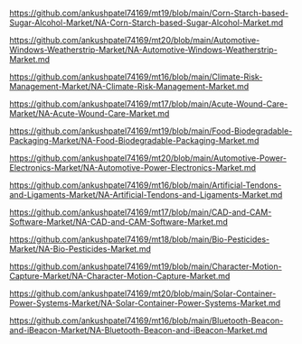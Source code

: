<p><a href="https://github.com/ankushpatel74169/mt19/blob/main/Corn-Starch-based-Sugar-Alcohol-Market/NA-Corn-Starch-based-Sugar-Alcohol-Market.md">https://github.com/ankushpatel74169/mt19/blob/main/Corn-Starch-based-Sugar-Alcohol-Market/NA-Corn-Starch-based-Sugar-Alcohol-Market.md</a></p><p><a href="https://github.com/ankushpatel74169/mt20/blob/main/Automotive-Windows-Weatherstrip-Market/NA-Automotive-Windows-Weatherstrip-Market.md">https://github.com/ankushpatel74169/mt20/blob/main/Automotive-Windows-Weatherstrip-Market/NA-Automotive-Windows-Weatherstrip-Market.md</a></p><p><a href="https://github.com/ankushpatel74169/mt16/blob/main/Climate-Risk-Management-Market/NA-Climate-Risk-Management-Market.md">https://github.com/ankushpatel74169/mt16/blob/main/Climate-Risk-Management-Market/NA-Climate-Risk-Management-Market.md</a></p><p><a href="https://github.com/ankushpatel74169/mt17/blob/main/Acute-Wound-Care-Market/NA-Acute-Wound-Care-Market.md">https://github.com/ankushpatel74169/mt17/blob/main/Acute-Wound-Care-Market/NA-Acute-Wound-Care-Market.md</a></p><p><a href="https://github.com/ankushpatel74169/mt19/blob/main/Food-Biodegradable-Packaging-Market/NA-Food-Biodegradable-Packaging-Market.md">https://github.com/ankushpatel74169/mt19/blob/main/Food-Biodegradable-Packaging-Market/NA-Food-Biodegradable-Packaging-Market.md</a></p><p><a href="https://github.com/ankushpatel74169/mt20/blob/main/Automotive-Power-Electronics-Market/NA-Automotive-Power-Electronics-Market.md">https://github.com/ankushpatel74169/mt20/blob/main/Automotive-Power-Electronics-Market/NA-Automotive-Power-Electronics-Market.md</a></p><p><a href="https://github.com/ankushpatel74169/mt16/blob/main/Artificial-Tendons-and-Ligaments-Market/NA-Artificial-Tendons-and-Ligaments-Market.md">https://github.com/ankushpatel74169/mt16/blob/main/Artificial-Tendons-and-Ligaments-Market/NA-Artificial-Tendons-and-Ligaments-Market.md</a></p><p><a href="https://github.com/ankushpatel74169/mt17/blob/main/CAD-and-CAM-Software-Market/NA-CAD-and-CAM-Software-Market.md">https://github.com/ankushpatel74169/mt17/blob/main/CAD-and-CAM-Software-Market/NA-CAD-and-CAM-Software-Market.md</a></p><p><a href="https://github.com/ankushpatel74169/mt18/blob/main/Bio-Pesticides-Market/NA-Bio-Pesticides-Market.md">https://github.com/ankushpatel74169/mt18/blob/main/Bio-Pesticides-Market/NA-Bio-Pesticides-Market.md</a></p><p><a href="https://github.com/ankushpatel74169/mt19/blob/main/Character-Motion-Capture-Market/NA-Character-Motion-Capture-Market.md">https://github.com/ankushpatel74169/mt19/blob/main/Character-Motion-Capture-Market/NA-Character-Motion-Capture-Market.md</a></p><p><a href="https://github.com/ankushpatel74169/mt20/blob/main/Solar-Container-Power-Systems-Market/NA-Solar-Container-Power-Systems-Market.md">https://github.com/ankushpatel74169/mt20/blob/main/Solar-Container-Power-Systems-Market/NA-Solar-Container-Power-Systems-Market.md</a></p><p><a href="https://github.com/ankushpatel74169/mt16/blob/main/Bluetooth-Beacon-and-iBeacon-Market/NA-Bluetooth-Beacon-and-iBeacon-Market.md">https://github.com/ankushpatel74169/mt16/blob/main/Bluetooth-Beacon-and-iBeacon-Market/NA-Bluetooth-Beacon-and-iBeacon-Market.md</a></p>

